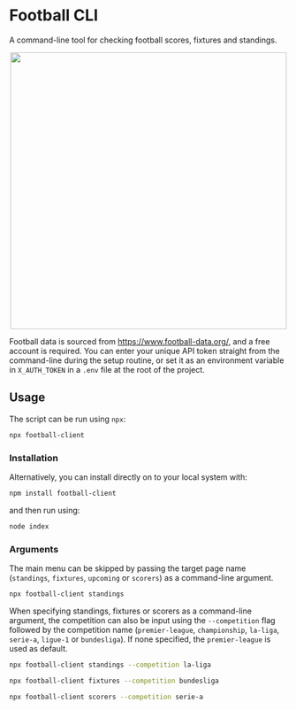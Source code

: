 # Football CLI

A command-line tool for checking football scores, fixtures and standings.

<p align="center">
  <img width="500" src="https://user-images.githubusercontent.com/41476809/224570149-0c594c23-40c7-4805-8684-2c45e15e7de0.gif" />
</p>

Football data is sourced from https://www.football-data.org/, and a free account is required. You can enter your unique API token straight from the command-line during the setup routine, or set it as an environment variable in `X_AUTH_TOKEN` in a `.env` file at the root of the project.

## Usage

The script can be run using `npx`:

```bash
npx football-client
```

### Installation

Alternatively, you can install directly on to your local system with:

```bash
npm install football-client
```

and then run using:

```bash
node index
```

### Arguments

The main menu can be skipped by passing the target page name (`standings`, `fixtures`, `upcoming` or `scorers`) as a command-line argument.

```bash
npx football-client standings
```

When specifying standings, fixtures or scorers as a command-line argument, the competition can also be input using the `--competition` flag followed by the competition name (`premier-league`, `championship`, `la-liga`, `serie-a`, `ligue-1` or `bundesliga`). If none specified, the `premier-league` is used as default.

```bash
npx football-client standings --competition la-liga

npx football-client fixtures --competition bundesliga

npx football-client scorers --competition serie-a
```
